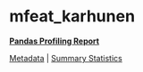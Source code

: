 # mfeat_karhunen

[**Pandas Profiling Report**](https://epistasislab.github.io/pmlb/profile/mfeat_karhunen.html)

[Metadata](metadata.yaml) | [Summary Statistics](summary_stats.tsv)


